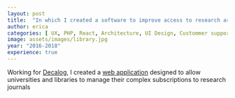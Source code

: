 ```yaml
---
layout: post
title:  "In which I created a software to improve access to research articles"
author: erica
categories: [ UX, PHP, React, Architecture, UI Design, Custommer support and training, Teamwork, Hiring and training, Project Management ]
image: assets/images/library.jpg
year: "2016-2018"
experience: true
---
```


Working for <a href="https://bibliotheques.decalog.net/" target="_blank">Decalog</a>, I created a <a href="https://actualitte.com/article/17101/acteurs-numeriques/un-nouvel-outil-de-gestion-des-ressources-numeriques-pour-l-inist-cnrs" target="_blank">web application</a> designed to allow universities and libraries to manage their complex subscriptions to research journals

